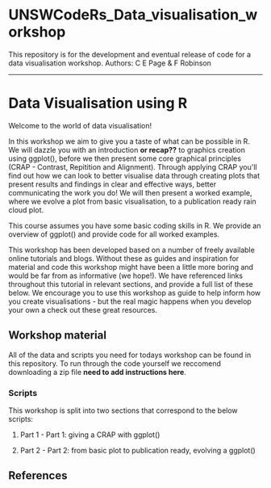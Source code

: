 # UNSWCodeRs_Data_visualisation_workshop

This repository is for the development and eventual release of code for a data visualisation workshop. Authors: C E Page &amp; F Robinson  

***
# Data Visualisation using R

Welcome to the world of data visualisation! 

In this workshop we aim to give you a taste of what can be possible in R. We will 
dazzle you with an introduction **or recap??**  to graphics creation using ggplot(), before we then present some core graphical principles (CRAP - Contrast, Repitition and Alignment). Through applying CRAP you'll find out how we can look to better visualise data through creating plots that present results and findings in clear and effective ways, better communicating the work you do! We will then present a worked example, where we evolve a plot from basic visualisation, to a publication ready rain cloud plot. 

This course assumes you have some basic coding skills in R. We provide an overview of ggplot() and provide code for all worked examples.

This workshop has been developed based on a number of freely available online tutorials and  blogs. Without these as guides and inspiration for material and code this workshop might have been a little more boring and would be far from as informative (we hope!). We have referenced links throughout this tutorial in relevant sections, and provide a full list of these below. We encourage you to use this workshop as guide to help inform how you create visualisations - but the real magic happens when you develop your own 
a check out these great resources.

## Workshop material 

All of the data and scripts you need for todays workshop can be found in this repository. To run through the code yourself we reccomend downloading a zip file **need to add instructions here**. 

### Scripts
This workshop is split into two sections that correspond to the below scripts: 


1. Part 1 -  Part 1: giving a CRAP with ggplot()


2. Part 2 - Part 2: from basic plot to publication ready, evolving a ggplot()


## References 



